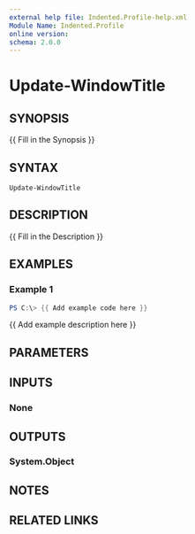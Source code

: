 ```yaml
---
external help file: Indented.Profile-help.xml
Module Name: Indented.Profile
online version:
schema: 2.0.0
---
```


# Update-WindowTitle

## SYNOPSIS
{{ Fill in the Synopsis }}

## SYNTAX

```
Update-WindowTitle
```

## DESCRIPTION
{{ Fill in the Description }}

## EXAMPLES

### Example 1
```powershell
PS C:\> {{ Add example code here }}
```

{{ Add example description here }}

## PARAMETERS

## INPUTS

### None

## OUTPUTS

### System.Object
## NOTES

## RELATED LINKS
